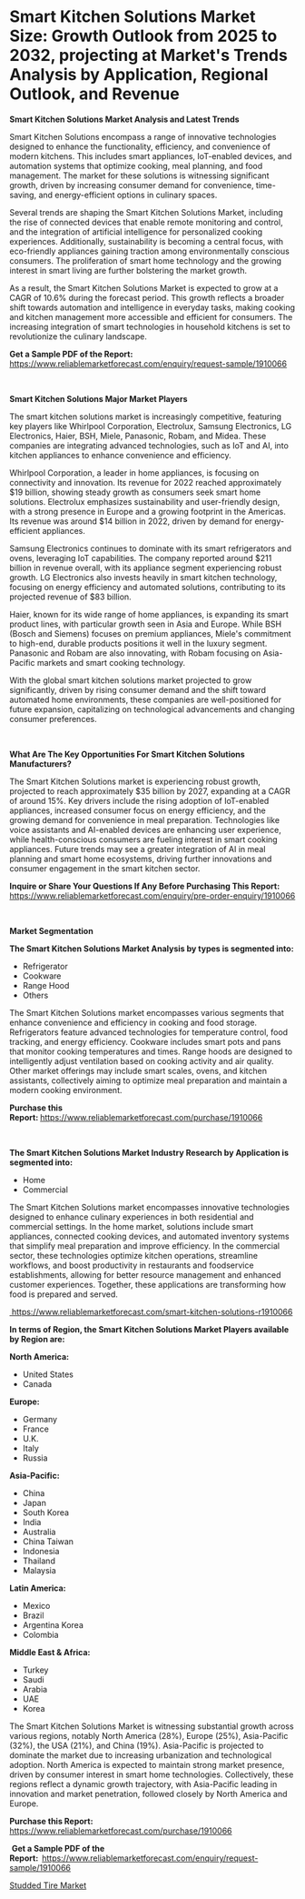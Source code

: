<p><h1>Smart Kitchen Solutions Market Size: Growth Outlook from 2025 to 2032, projecting at Market's Trends Analysis by Application, Regional Outlook, and Revenue</h1></p><p><strong>Smart Kitchen Solutions Market Analysis and Latest Trends</strong></p>
<p><p>Smart Kitchen Solutions encompass a range of innovative technologies designed to enhance the functionality, efficiency, and convenience of modern kitchens. This includes smart appliances, IoT-enabled devices, and automation systems that optimize cooking, meal planning, and food management. The market for these solutions is witnessing significant growth, driven by increasing consumer demand for convenience, time-saving, and energy-efficient options in culinary spaces.</p><p>Several trends are shaping the Smart Kitchen Solutions Market, including the rise of connected devices that enable remote monitoring and control, and the integration of artificial intelligence for personalized cooking experiences. Additionally, sustainability is becoming a central focus, with eco-friendly appliances gaining traction among environmentally conscious consumers. The proliferation of smart home technology and the growing interest in smart living are further bolstering the market growth. </p><p>As a result, the Smart Kitchen Solutions Market is expected to grow at a CAGR of 10.6% during the forecast period. This growth reflects a broader shift towards automation and intelligence in everyday tasks, making cooking and kitchen management more accessible and efficient for consumers. The increasing integration of smart technologies in household kitchens is set to revolutionize the culinary landscape.</p></p>
<p><strong>Get a Sample PDF of the Report:&nbsp;</strong> <a href="https://www.reliablemarketforecast.com/enquiry/request-sample/1910066?utm_campaign=2210&utm_medium=2&utm_source=Github&utm_content=ia&utm_term=08022025&utm_id=smart-kitchen-solutions">https://www.reliablemarketforecast.com/enquiry/request-sample/1910066</a></p>
<p>&nbsp;</p>
<p><strong>Smart Kitchen Solutions Major Market Players</strong></p>
<p><p>The smart kitchen solutions market is increasingly competitive, featuring key players like Whirlpool Corporation, Electrolux, Samsung Electronics, LG Electronics, Haier, BSH, Miele, Panasonic, Robam, and Midea. These companies are integrating advanced technologies, such as IoT and AI, into kitchen appliances to enhance convenience and efficiency.</p><p>Whirlpool Corporation, a leader in home appliances, is focusing on connectivity and innovation. Its revenue for 2022 reached approximately $19 billion, showing steady growth as consumers seek smart home solutions. Electrolux emphasizes sustainability and user-friendly design, with a strong presence in Europe and a growing footprint in the Americas. Its revenue was around $14 billion in 2022, driven by demand for energy-efficient appliances.</p><p>Samsung Electronics continues to dominate with its smart refrigerators and ovens, leveraging IoT capabilities. The company reported around $211 billion in revenue overall, with its appliance segment experiencing robust growth. LG Electronics also invests heavily in smart kitchen technology, focusing on energy efficiency and automated solutions, contributing to its projected revenue of $83 billion.</p><p>Haier, known for its wide range of home appliances, is expanding its smart product lines, with particular growth seen in Asia and Europe. While BSH (Bosch and Siemens) focuses on premium appliances, Miele's commitment to high-end, durable products positions it well in the luxury segment. Panasonic and Robam are also innovating, with Robam focusing on Asia-Pacific markets and smart cooking technology.</p><p>With the global smart kitchen solutions market projected to grow significantly, driven by rising consumer demand and the shift toward automated home environments, these companies are well-positioned for future expansion, capitalizing on technological advancements and changing consumer preferences.</p></p>
<p>&nbsp;</p>
<p><strong>What Are The Key Opportunities For Smart Kitchen Solutions Manufacturers?</strong></p>
<p><p>The Smart Kitchen Solutions market is experiencing robust growth, projected to reach approximately $35 billion by 2027, expanding at a CAGR of around 15%. Key drivers include the rising adoption of IoT-enabled appliances, increased consumer focus on energy efficiency, and the growing demand for convenience in meal preparation. Technologies like voice assistants and AI-enabled devices are enhancing user experience, while health-conscious consumers are fueling interest in smart cooking appliances. Future trends may see a greater integration of AI in meal planning and smart home ecosystems, driving further innovations and consumer engagement in the smart kitchen sector.</p></p>
<p><strong>Inquire or Share Your Questions If Any Before Purchasing This Report:</strong> <a href="https://www.reliablemarketforecast.com/enquiry/pre-order-enquiry/1910066?utm_campaign=2210&utm_medium=2&utm_source=Github&utm_content=ia&utm_term=08022025&utm_id=smart-kitchen-solutions">https://www.reliablemarketforecast.com/enquiry/pre-order-enquiry/1910066</a></p>
<p>&nbsp;</p>
<p><strong>Market Segmentation</strong></p>
<p><strong>The Smart Kitchen Solutions Market Analysis by types is segmented into:</strong></p>
<p><ul><li>Refrigerator</li><li>Cookware</li><li>Range Hood</li><li>Others</li></ul></p>
<p><p>The Smart Kitchen Solutions market encompasses various segments that enhance convenience and efficiency in cooking and food storage. Refrigerators feature advanced technologies for temperature control, food tracking, and energy efficiency. Cookware includes smart pots and pans that monitor cooking temperatures and times. Range hoods are designed to intelligently adjust ventilation based on cooking activity and air quality. Other market offerings may include smart scales, ovens, and kitchen assistants, collectively aiming to optimize meal preparation and maintain a modern cooking environment.</p></p>
<p><strong>Purchase this Report:&nbsp;</strong><a href="https://www.reliablemarketforecast.com/purchase/1910066?utm_campaign=2210&utm_medium=2&utm_source=Github&utm_content=ia&utm_term=08022025&utm_id=smart-kitchen-solutions">https://www.reliablemarketforecast.com/purchase/1910066</a></p>
<p>&nbsp;</p>
<p><strong>The Smart Kitchen Solutions Market Industry Research by Application is segmented into:</strong></p>
<p><ul><li>Home</li><li>Commercial</li></ul></p>
<p><p>The Smart Kitchen Solutions market encompasses innovative technologies designed to enhance culinary experiences in both residential and commercial settings. In the home market, solutions include smart appliances, connected cooking devices, and automated inventory systems that simplify meal preparation and improve efficiency. In the commercial sector, these technologies optimize kitchen operations, streamline workflows, and boost productivity in restaurants and foodservice establishments, allowing for better resource management and enhanced customer experiences. Together, these applications are transforming how food is prepared and served.</p></p>
<p><a href="https://www.reliablemarketforecast.com/smart-kitchen-solutions-r1910066?utm_campaign=2210&utm_medium=2&utm_source=Github&utm_content=ia&utm_term=08022025&utm_id=smart-kitchen-solutions">&nbsp;https://www.reliablemarketforecast.com/smart-kitchen-solutions-r1910066</a></p>
<p><strong>In terms of Region, the Smart Kitchen Solutions Market Players available by Region are:</strong></p>
<p>
    <p> <strong> North America: </strong>
        <ul>
            <li>United States</li>
            <li>Canada</li>
        </ul>
        </p> 
    <p> <strong> Europe: </strong>
        <ul>
            <li>Germany</li>
            <li>France</li>
            <li>U.K.</li>
            <li>Italy</li>
            <li>Russia</li>
        </ul>
        </p> 
    <p> <strong> Asia-Pacific: </strong>
        <ul>
            <li>China</li>
            <li>Japan</li>
            <li>South Korea</li>
            <li>India</li>
            <li>Australia</li>
            <li>China Taiwan</li>
            <li>Indonesia</li>
            <li>Thailand</li>
            <li>Malaysia</li>
        </ul>
        </p> 
    <p> <strong> Latin America: </strong>
        <ul>
            <li>Mexico</li>
            <li>Brazil</li>
            <li>Argentina Korea</li>
            <li>Colombia</li>
        </ul>
        </p> 
    <p> <strong> Middle East & Africa: </strong>
        <ul>
            <li>Turkey</li>
            <li>Saudi</li>
            <li>Arabia</li>
            <li>UAE</li>
            <li>Korea</li>
        </ul>
    </p>
    </p>
<p><p>The Smart Kitchen Solutions Market is witnessing substantial growth across various regions, notably North America (28%), Europe (25%), Asia-Pacific (32%), the USA (21%), and China (19%). Asia-Pacific is projected to dominate the market due to increasing urbanization and technological adoption. North America is expected to maintain strong market presence, driven by consumer interest in smart home technologies. Collectively, these regions reflect a dynamic growth trajectory, with Asia-Pacific leading in innovation and market penetration, followed closely by North America and Europe.</p></p>
<p><strong>Purchase this Report: </strong><a href="https://www.reliablemarketforecast.com/purchase/1910066?utm_campaign=2210&utm_medium=2&utm_source=Github&utm_content=ia&utm_term=08022025&utm_id=smart-kitchen-solutions">https://www.reliablemarketforecast.com/purchase/1910066</a></p>
<p>&nbsp;<strong>Get a Sample PDF of the Report:&nbsp;&nbsp;</strong><a href="https://www.reliablemarketforecast.com/enquiry/request-sample/1910066?utm_campaign=2210&utm_medium=2&utm_source=Github&utm_content=ia&utm_term=08022025&utm_id=smart-kitchen-solutions">https://www.reliablemarketforecast.com/enquiry/request-sample/1910066</a></p>
<p><strong></strong></p>
<p><p><a href="https://github.com/FosterFahey91/Market-Research-Report-List-1/blob/main/studded-tire-market.md?utm_campaign=2210&utm_medium=2&utm_source=Github&utm_content=ia&utm_term=08022025&utm_id=smart-kitchen-solutions">Studded Tire Market</a></p></p>